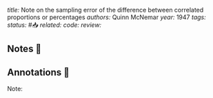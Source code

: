 *title:* Note on the sampling error of the difference between correlated proportions or percentages
*authors:* Quinn McNemar
*year:* 1947
*tags:* 
*status:* #📥
*related:*
*code:*
*review:*

## Notes 📍

## Annotations 📖
Note: 